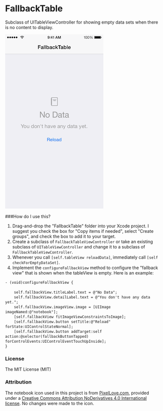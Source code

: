 # FallbackTable
Subclass of UITableViewController for showing empty data sets when there is no content to display.

![screenshot](screenshot.png)

###How do I use this?

1. Drag-and-drop the "FallbackTable" folder into your Xcode project. I suggest you check the box for "Copy items if needed", select "Create groups", and check the box to add it to your target.
2. Create a subclass of `FallbackTableViewController` or take an existing subclass of `UITableViewController` and change it to a subclass of `FallbackTableViewController`.
3. Whenever you call `[self.tableView reloadData]`, immediately call `[self checkForEmptyDataSet]`.
4. Implement the `configureFallbackView` method to configure the "fallback view" that is shown when the tableView is empty. Here is an example:

```objc
- (void)configureFallbackView {
    
    self.fallbackView.titleLabel.text = @"No Data";
    self.fallbackView.detailLabel.text = @"You don't have any data yet.";
    self.fallbackView.imageView.image = [UIImage imageNamed:@"notebook"];
    [self.fallbackView fitImageViewConstraintsToImage];
    [self.fallbackView.button setTitle:@"Reload" forState:UIControlStateNormal];
    [self.fallbackView.button addTarget:self action:@selector(fallbackButtonTapped) forControlEvents:UIControlEventTouchUpInside];
}
```

### License

The MIT License (MIT)

### Attribution

The notebook icon used in this project is from [PixelLove.com](http://www.pixellove.com/), provided under a [Creative Commons Attribution NoDerivatives 4.0 International license](http://creativecommons.org/licenses/by-nd/4.0/legalcode). No changes were made to the icon.
